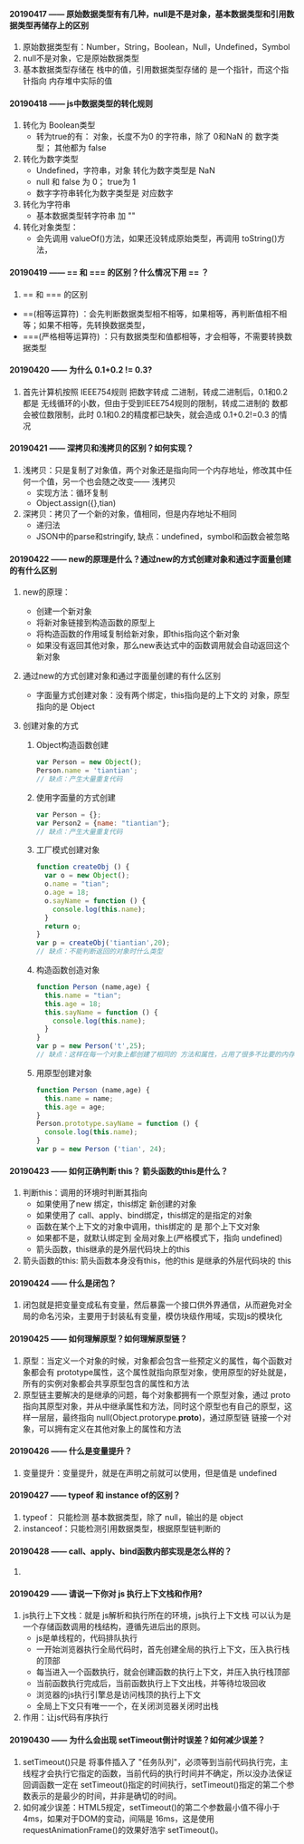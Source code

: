#### 20190417 ——  原始数据类型有有几种，null是不是对象，基本数据类型和引用数据类型再储存上的区别

1. 原始数据类型有：Number，String，Boolean，Null，Undefined，Symbol
2. null不是对象，它是原始数据类型
3. 基本数据类型存储在 栈中的值，引用数据类型存储的 是一个指针，而这个指针指向 内存堆中实际的值



#### 20190418 —— js中数据类型的转化规则

1. 转化为 Boolean类型
   - 转为true的有：  对象，长度不为0 的字符串，除了 0和NaN 的 数字类型；  其他都为  false
2. 转化为数字类型
   - Undefined，字符串，对象 转化为数字类型是  NaN
   - null 和 false 为 0； true为 1
   - 数字字符串转化为数字类型是   对应数字
3. 转化为字符串
   - 基本数据类型转字符串  加  ""
4. 转化对象类型： 
   - 会先调用 valueOf()方法，如果还没转成原始类型，再调用 toString()方法，



#### 20190419  ——   == 和 === 的区别？什么情况下用  == ？

1.  == 和 === 的区别
   - ==(相等运算符) ：会先判断数据类型相不相等，如果相等，再判断值相不相等；如果不相等，先转换数据类型，
   - ===(严格相等运算符) ：只有数据类型和值都相等，才会相等，不需要转换数据类型



#### 20190420 ——   为什么 0.1+0.2 != 0.3?

1. 首先计算机按照 IEEE754规则 把数字转成 二进制，转成二进制后，0.1和0.2都是 无线循环的小数，但由于受到IEEE754规则的限制，转成二进制的 数都会被位数限制，此时 0.1和0.2的精度都已缺失，就会造成 0.1+0.2!=0.3 的情况





#### 20190421 ——  深拷贝和浅拷贝的区别？如何实现？

1. 浅拷贝：只是复制了对象值，两个对象还是指向同一个内存地址，修改其中任何一个值，另一个也会随之改变—— 浅拷贝
   - 实现方法：循环复制
   - Object.assign({},tian)
2. 深拷贝：拷贝了一个新的对象，值相同，但是内存地址不相同
   - 递归法
   - JSON中的parse和stringify, 缺点：undefined，symbol和函数会被忽略



#### 20190422 ——  new的原理是什么？通过new的方式创建对象和通过字面量创建的有什么区别

1. new的原理：

   - 创建一个新对象
   - 将新对象链接到构造函数的原型上
   - 将构造函数的作用域复制给新对象，即this指向这个新对象
   - 如果没有返回其他对象，那么new表达式中的函数调用就会自动返回这个新对象

2. 通过new的方式创建对象和通过字面量创建的有什么区别

   - 字面量方式创建对象：没有两个绑定，this指向是的上下文的 对象，原型指向的是 Object

3. 创建对象的方式

   1. Object构造函数创建

      ```js
      var Person = new Object();
      Person.name = 'tiantian';
      // 缺点：产生大量重复代码
      ```

   2. 使用字面量的方式创建

      ```js
      var Person = {};
      var Person2 = {name: "tiantian"};
      // 缺点：产生大量重复代码
      ```

   3. 工厂模式创建对象

      ```js
      function createObj () {
        var o = new Object();
        o.name = "tian";
        o.age = 18;
        o.sayName = function () {
          console.log(this.name);
        }
        return o;
      }
      var p = createObj('tiantian',20);
      // 缺点：不能判断返回的对象时什么类型
      ```

   4. 构造函数创造对象

      ```js
      function Person (name,age) {
        this.name = "tian";
        this.age = 18;
        this.sayName = function () {
          console.log(this.name);
        }
      }
      var p = new Person('t',25);
      // 缺点：这样在每一个对象上都创建了相同的 方法和属性，占用了很多不比要的内存
      ```

   5. 用原型创建对象

      ```js
      function Person (name,age) {
        this.name = name;
        this.age = age;
      }
      Person.prototype.sayName = function () {
        console.log(this.name);
      }
      var p = new Person ('tian', 24);
      ```





#### 20190423 —— 如何正确判断 this？ 箭头函数的this是什么？

1. 判断this：调用的环境时判断其指向
   - 如果使用了new 绑定，this绑定 新创建的对象
   - 如果使用了 call、apply、bind绑定，this绑定的是指定的对象
   - 函数在某个上下文的对象中调用，this绑定的 是 那个上下文对象
   - 如果都不是，就默认绑定到 全局对象上(严格模式下，指向 undefined)
   - 箭头函数，this继承的是外层代码块上的this
2. 箭头函数的this:  箭头函数本身没有this，他的this 是继承的外层代码块的 this

#### 20190424 —— 什么是闭包？

1. 闭包就是把变量变成私有变量，然后暴露一个接口供外界通信，从而避免对全局的命名污染，主要用于封装私有变量，模仿块级作用域，实现js的模块化

#### 20190425 —— 如何理解原型？如何理解原型链？

1. 原型：当定义一个对象的时候，对象都会包含一些预定义的属性，每个函数对象都会有 prototype属性，这个属性就指向原型对象，使用原型的好处就是，所有的实例对象都会共享原型包含的属性和方法
2. 原型链主要解决的是继承的问题，每个对象都拥有一个原型对象，通过 proto 指向其原型对象，并从中继承属性和方法，同时这个原型也有自己的原型，这样一层层，最终指向 null(Object.protorype.__proto__)，通过原型链 链接一个对象，可以拥有定义在其他对象上的属性和方法

#### 20190426 —— 什么是变量提升？

1. 变量提升：变量提升，就是在声明之前就可以使用，但是值是 undefined

#### 20190427 —— typeof 和 instance of的区别？

1. typeof： 只能检测 基本数据类型，除了 null，输出的是 object
2. instanceof：只能检测引用数据类型，根据原型链判断的

#### 20190428 —— call、apply、bind函数内部实现是怎么样的？

1. 

#### 20190429 —— 请说一下你对 js 执行上下文栈和作用?

1. js执行上下文栈：就是 js解析和执行所在的环境，js执行上下文栈 可以认为是一个存储函数调用的栈结构，遵循先进后出的原则。
   - js是单线程的，代码排队执行
   - 一开始浏览器执行全局代码时，首先创建全局的执行上下文，压入执行栈的顶部
   - 每当进入一个函数执行，就会创建函数的执行上下文，并压入执行栈顶部
   - 当前函数执行完成后，当前函数执行上下文出栈，并等待垃圾回收
   - 浏览器的js执行引擎总是访问栈顶的执行上下文
   - 全局上下文只有唯一一个，在关闭浏览器关闭时出栈
2. 作用：让js代码有序执行

#### 20190430 —— 为什么会出现 setTimeout倒计时误差？如何减少误差？

1. setTimeout()只是 将事件插入了 "任务队列"，必须等到当前代码执行完，主线程才会执行它指定的函数，当前代码的执行时间并不确定，所以没办法保证回调函数一定在 setTimeout()指定的时间执行，setTimeout()指定的第二个参数表示的是最少的时间，并非是确切的时间。
2. 如何减少误差：HTML5规定，setTimeout()的第二个参数最小值不得小于4ms，如果对于DOM的变动，间隔是 16ms，这是使用 requestAnimationFrame()的效果好浩宇 setTimeout()。




